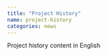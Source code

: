```yaml
---
title: "Project History"
name: project-history
categories: news
---
```


Project history content in English